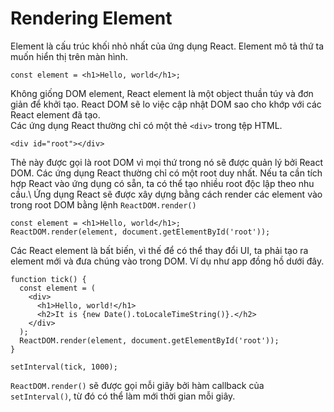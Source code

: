 # Rendering Element
Element là cấu trúc khối nhỏ nhất của ứng dụng React. Element mô tả thứ ta muốn hiển thị trên màn hình.
```
const element = <h1>Hello, world</h1>;
```
Không giống DOM element, React element là một object thuần túy và đơn giản để khởi tạo. React DOM sẽ lo việc cập nhật DOM sao cho khớp với các React element đã tạo.\
Các ứng dụng React thường chỉ có một thẻ `<div>` trong tệp HTML.
```
<div id="root"></div>
```
Thẻ này được gọi là root DOM vì mọi thứ trong nó sẽ được quản lý bởi React DOM. Các ứng dụng React thường chỉ có một root duy nhất. Nếu ta cần tích hợp React vào ứng dụng có sẵn, ta có thể tạo nhiều root độc lập theo nhu cầu.\ 
Ứng dụng React sẽ được xây dựng bằng cách render các element vào trong root DOM bằng lệnh `ReactDOM.render()`
```
const element = <h1>Hello, world</h1>;
ReactDOM.render(element, document.getElementById('root'));
```
Các React element là bất biến, vì thế để có thể thay đổi UI, ta phải tạo ra element mới và đưa chúng vào trong DOM. Ví dụ như app đồng hồ dưới đây.
```
function tick() {
  const element = (
    <div>
      <h1>Hello, world!</h1>
      <h2>It is {new Date().toLocaleTimeString()}.</h2>
    </div>
  );
  ReactDOM.render(element, document.getElementById('root'));
}

setInterval(tick, 1000);
```
`ReactDOM.render()` sẽ được gọi mỗi giây bởi hàm callback của `setInterval()`, từ đó có thể làm mới thời gian mỗi giây.
